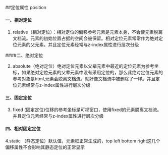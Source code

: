 ##定位属性 position

#### 一、相对定位

1. relative（相对定位）：相对定位的偏移参考元素是元素本身，不会使元素脱离文档流。元素的初始位置占据的空间会被保留。相对定位元素常常作为绝对定位元素的父元素。并且定位元素经常与z-index属性进行层次分级

####二、绝对定位

2. absolute（绝对定位）绝对定位元素以父辈元素中最近的定位元素为参考坐标，如果绝对定位元素的父辈元素中没有采用定位的，那么此绝对定位元素的参考对象是html,元素会脱离文档流。就好像文档流中被删除了一样。并且定位元素经常与z-index属性进行层次分级

#### 三、固定定位

3. fixed  (固定定位)位移的参考坐标是可视窗口，使用fixed的元素脱离文档流。并且定位元素经常与z-index属性进行层次分级

#### 四、相对固定定位

4.static （静态定位）默认值，元素框正常生成的，top left bottom right这几个偏移属性不会影响其静态定位的正常显示



